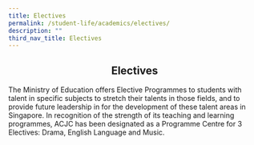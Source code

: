 ```yaml
---
title: Electives
permalink: /student-life/academics/electives/
description: ""
third_nav_title: Electives
---
```

## <center> Electives </center>

The Ministry of Education offers Elective Programmes to students with talent in specific subjects to stretch their talents in those fields, and to provide future leadership in for the development of these talent areas in Singapore. In recognition of the strength of its teaching and learning programmes, ACJC has been designated as a Programme Centre for 3 Electives: Drama, English Language and Music.